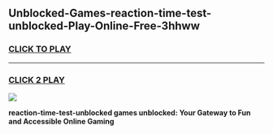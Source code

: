 
## Unblocked-Games-reaction-time-test-unblocked-Play-Online-Free-3hhww
<h3>
<a href="https://premium76.site?title=reaction-time-test-unblocked&ref=26A">CLICK TO PLAY</a></h3>
<hr>

<h3>
<a href="https://premium76.site?title=reaction-time-test-unblocked&ref=26A">CLICK 2 PLAY</a>
  
</h3>

<a href="https://premium76.site?title=reaction-time-test-unblocked&ref=26A"><img src="https://clearcache.store/games.png"></a>


**reaction-time-test-unblocked games unblocked: Your Gateway to Fun and Accessible Online Gaming**
